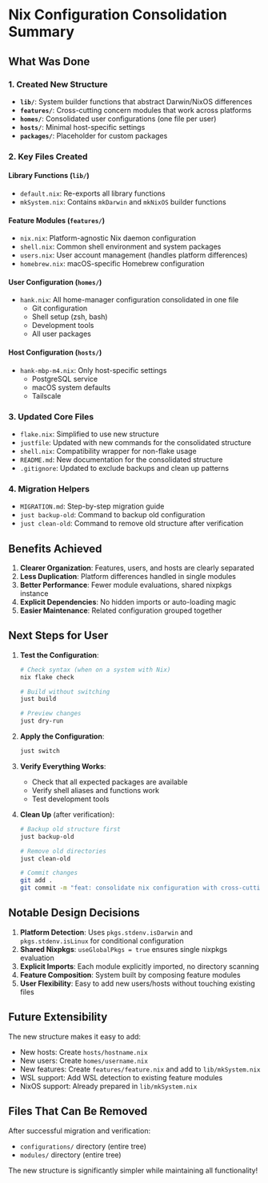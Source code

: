 # Nix Configuration Consolidation Summary

## What Was Done

### 1. Created New Structure

- **`lib/`**: System builder functions that abstract Darwin/NixOS differences
- **`features/`**: Cross-cutting concern modules that work across platforms
- **`homes/`**: Consolidated user configurations (one file per user)
- **`hosts/`**: Minimal host-specific settings
- **`packages/`**: Placeholder for custom packages

### 2. Key Files Created

#### Library Functions (`lib/`)

- `default.nix`: Re-exports all library functions
- `mkSystem.nix`: Contains `mkDarwin` and `mkNixOS` builder functions

#### Feature Modules (`features/`)

- `nix.nix`: Platform-agnostic Nix daemon configuration
- `shell.nix`: Common shell environment and system packages
- `users.nix`: User account management (handles platform differences)
- `homebrew.nix`: macOS-specific Homebrew configuration

#### User Configuration (`homes/`)

- `hank.nix`: All home-manager configuration consolidated in one file
  - Git configuration
  - Shell setup (zsh, bash)
  - Development tools
  - All user packages

#### Host Configuration (`hosts/`)

- `hank-mbp-m4.nix`: Only host-specific settings
  - PostgreSQL service
  - macOS system defaults
  - Tailscale

### 3. Updated Core Files

- `flake.nix`: Simplified to use new structure
- `justfile`: Updated with new commands for the consolidated structure
- `shell.nix`: Compatibility wrapper for non-flake usage
- `README.md`: New documentation for the consolidated structure
- `.gitignore`: Updated to exclude backups and clean up patterns

### 4. Migration Helpers

- `MIGRATION.md`: Step-by-step migration guide
- `just backup-old`: Command to backup old configuration
- `just clean-old`: Command to remove old structure after verification

## Benefits Achieved

1. **Clearer Organization**: Features, users, and hosts are clearly separated
2. **Less Duplication**: Platform differences handled in single modules
3. **Better Performance**: Fewer module evaluations, shared nixpkgs instance
4. **Explicit Dependencies**: No hidden imports or auto-loading magic
5. **Easier Maintenance**: Related configuration grouped together

## Next Steps for User

1. **Test the Configuration**:

   ```bash
   # Check syntax (when on a system with Nix)
   nix flake check

   # Build without switching
   just build

   # Preview changes
   just dry-run
   ```

2. **Apply the Configuration**:

   ```bash
   just switch
   ```

3. **Verify Everything Works**:
   - Check that all expected packages are available
   - Verify shell aliases and functions work
   - Test development tools

4. **Clean Up** (after verification):

   ```bash
   # Backup old structure first
   just backup-old

   # Remove old directories
   just clean-old

   # Commit changes
   git add .
   git commit -m "feat: consolidate nix configuration with cross-cutting concerns"
   ```

## Notable Design Decisions

1. **Platform Detection**: Uses `pkgs.stdenv.isDarwin` and `pkgs.stdenv.isLinux` for conditional configuration
2. **Shared Nixpkgs**: `useGlobalPkgs = true` ensures single nixpkgs evaluation
3. **Explicit Imports**: Each module explicitly imported, no directory scanning
4. **Feature Composition**: System built by composing feature modules
5. **User Flexibility**: Easy to add new users/hosts without touching existing files

## Future Extensibility

The new structure makes it easy to add:

- New hosts: Create `hosts/hostname.nix`
- New users: Create `homes/username.nix`
- New features: Create `features/feature.nix` and add to `lib/mkSystem.nix`
- WSL support: Add WSL detection to existing feature modules
- NixOS support: Already prepared in `lib/mkSystem.nix`

## Files That Can Be Removed

After successful migration and verification:

- `configurations/` directory (entire tree)
- `modules/` directory (entire tree)

The new structure is significantly simpler while maintaining all functionality!

